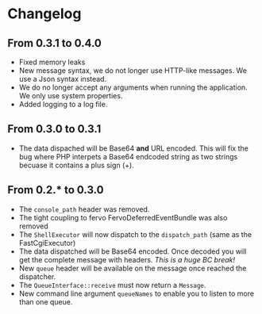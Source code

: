 # Changelog

## From 0.3.1 to 0.4.0

* Fixed memory leaks
* New message syntax, we do not longer use HTTP-like messages. We use a Json syntax instead.
* We do no longer accept any arguments when running the application. We only use system properties.
* Added logging to a log file.

## From 0.3.0 to 0.3.1

* The data dispached will be Base64 **and** URL encoded. This will fix the bug where PHP interpets a Base64 endcoded string as two strings becuase it contains a plus sign (+). 

## From 0.2.* to 0.3.0

* The `console_path` header was removed.
* The tight coupling to fervo FervoDeferredEventBundle was also removed
* The `ShellExecutor` will now dispatch to the `dispatch_path` (same as the FastCgiExecutor)
* The data dispatched will be Base64 encoded. Once decoded you will get the complete message with headers. *This is a huge BC break!*
* New `queue` header will be available on the message once reached the dispatcher.
* The `QueueInterface::receive` must now return a `Message`.
* New command line argument `queueNames` to enable you to listen to more than one queue.
